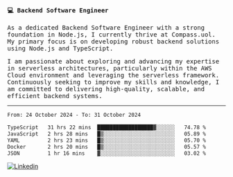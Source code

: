 
<samp>
  
#### 💻 Backend Software Engineer

As a dedicated Backend Software Engineer with a strong foundation in Node.js, I currently thrive at Compass.uol. My primary focus is on developing robust backend solutions using Node.js and TypeScript.

I am passionate about exploring and advancing my expertise in serverless architectures, particularly within the AWS Cloud environment and leveraging the serverless framework. Continuously seeking to improve my skills and knowledge, I am committed to delivering high-quality, scalable, and efficient backend systems.

---

<!--START_SECTION:waka-->

```txt
From: 24 October 2024 - To: 31 October 2024

TypeScript   31 hrs 22 mins  ██████████████████▓░░░░░░   74.78 %
JavaScript   2 hrs 28 mins   █▒░░░░░░░░░░░░░░░░░░░░░░░   05.89 %
YAML         2 hrs 23 mins   █▒░░░░░░░░░░░░░░░░░░░░░░░   05.70 %
Docker       2 hrs 20 mins   █▒░░░░░░░░░░░░░░░░░░░░░░░   05.57 %
JSON         1 hr 16 mins    ▓░░░░░░░░░░░░░░░░░░░░░░░░   03.02 %
```

<!--END_SECTION:waka-->
  
</samp>

[![Linkedin](https://img.shields.io/badge/-Mateus%20Garcia-c080ff?style=flat-square&logo=Linkedin&logoColor=white&link=https://www.linkedin.com/in/mpgxc)](https://www.linkedin.com/in/mateusogarcia) 
